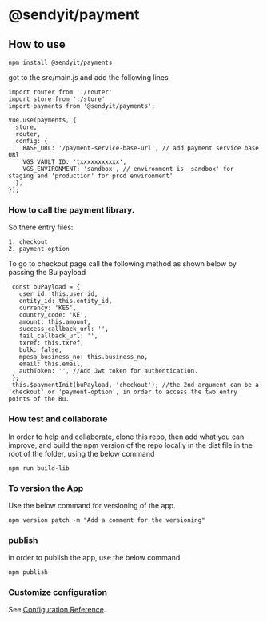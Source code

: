 # @sendyit/payment

## How to use
```
npm install @sendyit/payments
```

got to the src/main.js and add the following lines

```
import router from './router'
import store from './store'
import payments from '@sendyit/payments';

Vue.use(payments, {
  store,
  router,
  config: {
    BASE_URL: '/payment-service-base-url', // add payment service base URl
    VGS_VAULT_ID: 'txxxxxxxxxxx',
    VGS_ENVIRONMENT: 'sandbox', // environment is 'sandbox' for staging and 'production' for prod environment'
  },
});
```


### How to call the payment library.

So there entry files:
 ```
 1. checkout
 2. payment-option
 ```

 To go to checkout page call the following method as shown below by passing the Bu payload

 ```
  const buPayload = {
    user_id: this.user_id,
    entity_id: this.entity_id,
    currency: 'KES',
    country_code: 'KE',
    amount: this.amount,
    success_callback_url: '',
    fail_callback_url: '',
    txref: this.txref,
    bulk: false,
    mpesa_business_no: this.business_no,
    email: this.email,
    authToken: '', //Add Jwt token for authentication.
  };
  this.$paymentInit(buPayload, 'checkout'); //the 2nd argument can be a 'checkout' or 'payment-option', in order to access the two entry points of the Bu.
 ```

 ### How test and collaborate
 In order to help and collaborate, clone this repo, then add what you can improve, and build the npm version of the repo locally in the dist file in the root of the folder, using the below command

 ```
 npm run build-lib
 ```

 ### To version the App
 Use the below command for versioning of the app.

 ```
 npm version patch -m "Add a comment for the versioning"
 ```

 ### publish 

 in  order to publish the app, use the below command

 ```
 npm publish
 ```


### Customize configuration
See [Configuration Reference](https://cli.vuejs.org/config/).

